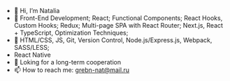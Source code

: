 - 👋 Hi, I’m Natalia
- 👀 Front-End Development; React; Functional Components; React Hooks, Custom Hooks; Redux; Multi-page SPA with React Router; Next.js, React + TypeScript, Optimization Techniques;
- 🌱 HTML/CSS, JS, Git, Version Control, Node.js/Express.js, Webpack, SASS/LESS;
- React Native
- 💞️ Loking for a long-term cooperation
- 📫 How to reach me: grebn-nat@mail.ru

<!---
inner-liberte/inner-liberte is a ✨ special ✨ repository because its `README.md` (this file) appears on your GitHub profile.
You can click the Preview link to take a look at your changes.
--->
